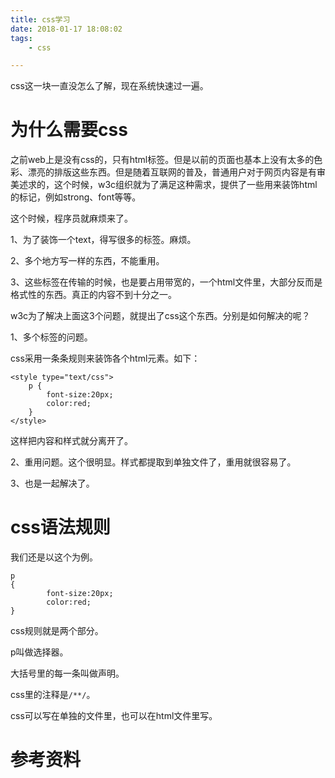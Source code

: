 ```yaml
---
title: css学习
date: 2018-01-17 18:08:02
tags:
	- css

---
```




css这一块一直没怎么了解，现在系统快速过一遍。

# 为什么需要css

之前web上是没有css的，只有html标签。但是以前的页面也基本上没有太多的色彩、漂亮的排版这些东西。但是随着互联网的普及，普通用户对于网页内容是有审美述求的，这个时候，w3c组织就为了满足这种需求，提供了一些用来装饰html的标记，例如strong、font等等。

这个时候，程序员就麻烦来了。

1、为了装饰一个text，得写很多的标签。麻烦。

2、多个地方写一样的东西，不能重用。

3、这些标签在传输的时候，也是要占用带宽的，一个html文件里，大部分反而是格式性的东西。真正的内容不到十分之一。

w3c为了解决上面这3个问题，就提出了css这个东西。分别是如何解决的呢？

1、多个标签的问题。

css采用一条条规则来装饰各个html元素。如下：

```
<style type="text/css">
	p {
		font-size:20px;
		color:red;
	}
</style>
```

这样把内容和样式就分离开了。

2、重用问题。这个很明显。样式都提取到单独文件了，重用就很容易了。

3、也是一起解决了。

# css语法规则

我们还是以这个为例。

```
p 
{
		font-size:20px;
		color:red;
}
```

css规则就是两个部分。

p叫做选择器。

大括号里的每一条叫做声明。

css里的注释是`/**/`。

css可以写在单独的文件里，也可以在html文件里写。







# 参考资料

